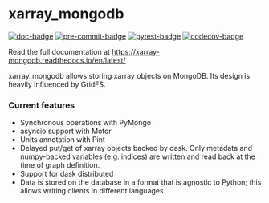 # xarray_mongodb

[![doc-badge](https://github.com/crusaderky/xarray_mongodb/actions/workflows/docs.yml/badge.svg)](https://github.com/crusaderky/xarray_mongodb/actions)
[![pre-commit-badge](https://github.com/crusaderky/xarray_mongodb/actions/workflows/pre-commit.yml/badge.svg)](https://github.com/crusaderky/xarray_mongodb/actions)
[![pytest-badge](https://github.com/crusaderky/xarray_mongodb/actions/workflows/pytest.yml/badge.svg)](https://github.com/crusaderky/xarray_mongodb/actions)
[![codecov-badge](https://codecov.io/gh/crusaderky/xarray_mongodb/branch/main/graph/badge.svg)](https://codecov.io/gh/crusaderky/xarray_mongodb/branch/main)

Read the full documentation at https://xarray-mongodb.readthedocs.io/en/latest/

xarray_mongodb allows storing xarray objects on MongoDB. Its design is heavily
influenced by GridFS.

### Current features

- Synchronous operations with PyMongo
- asyncio support with Motor
- Units annotation with Pint
- Delayed put/get of xarray objects backed by dask. Only metadata and
  numpy-backed variables (e.g. indices) are written and read back at the time of
  graph definition.
- Support for dask distributed
- Data is stored on the database in a format that is agnostic to Python; this
  allows writing clients in different languages.

